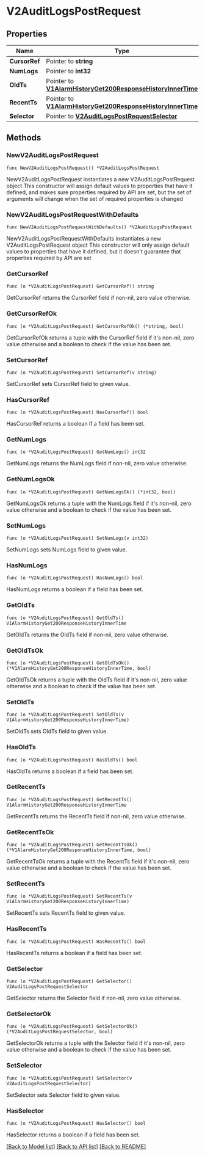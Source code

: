 # V2AuditLogsPostRequest

## Properties

Name | Type | Description | Notes
------------ | ------------- | ------------- | -------------
**CursorRef** | Pointer to **string** |  | [optional] 
**NumLogs** | Pointer to **int32** |  | [optional] 
**OldTs** | Pointer to [**V1AlarmHistoryGet200ResponseHistoryInnerTime**](V1AlarmHistoryGet200ResponseHistoryInnerTime.md) |  | [optional] 
**RecentTs** | Pointer to [**V1AlarmHistoryGet200ResponseHistoryInnerTime**](V1AlarmHistoryGet200ResponseHistoryInnerTime.md) |  | [optional] 
**Selector** | Pointer to [**V2AuditLogsPostRequestSelector**](V2AuditLogsPostRequestSelector.md) |  | [optional] 

## Methods

### NewV2AuditLogsPostRequest

`func NewV2AuditLogsPostRequest() *V2AuditLogsPostRequest`

NewV2AuditLogsPostRequest instantiates a new V2AuditLogsPostRequest object
This constructor will assign default values to properties that have it defined,
and makes sure properties required by API are set, but the set of arguments
will change when the set of required properties is changed

### NewV2AuditLogsPostRequestWithDefaults

`func NewV2AuditLogsPostRequestWithDefaults() *V2AuditLogsPostRequest`

NewV2AuditLogsPostRequestWithDefaults instantiates a new V2AuditLogsPostRequest object
This constructor will only assign default values to properties that have it defined,
but it doesn't guarantee that properties required by API are set

### GetCursorRef

`func (o *V2AuditLogsPostRequest) GetCursorRef() string`

GetCursorRef returns the CursorRef field if non-nil, zero value otherwise.

### GetCursorRefOk

`func (o *V2AuditLogsPostRequest) GetCursorRefOk() (*string, bool)`

GetCursorRefOk returns a tuple with the CursorRef field if it's non-nil, zero value otherwise
and a boolean to check if the value has been set.

### SetCursorRef

`func (o *V2AuditLogsPostRequest) SetCursorRef(v string)`

SetCursorRef sets CursorRef field to given value.

### HasCursorRef

`func (o *V2AuditLogsPostRequest) HasCursorRef() bool`

HasCursorRef returns a boolean if a field has been set.

### GetNumLogs

`func (o *V2AuditLogsPostRequest) GetNumLogs() int32`

GetNumLogs returns the NumLogs field if non-nil, zero value otherwise.

### GetNumLogsOk

`func (o *V2AuditLogsPostRequest) GetNumLogsOk() (*int32, bool)`

GetNumLogsOk returns a tuple with the NumLogs field if it's non-nil, zero value otherwise
and a boolean to check if the value has been set.

### SetNumLogs

`func (o *V2AuditLogsPostRequest) SetNumLogs(v int32)`

SetNumLogs sets NumLogs field to given value.

### HasNumLogs

`func (o *V2AuditLogsPostRequest) HasNumLogs() bool`

HasNumLogs returns a boolean if a field has been set.

### GetOldTs

`func (o *V2AuditLogsPostRequest) GetOldTs() V1AlarmHistoryGet200ResponseHistoryInnerTime`

GetOldTs returns the OldTs field if non-nil, zero value otherwise.

### GetOldTsOk

`func (o *V2AuditLogsPostRequest) GetOldTsOk() (*V1AlarmHistoryGet200ResponseHistoryInnerTime, bool)`

GetOldTsOk returns a tuple with the OldTs field if it's non-nil, zero value otherwise
and a boolean to check if the value has been set.

### SetOldTs

`func (o *V2AuditLogsPostRequest) SetOldTs(v V1AlarmHistoryGet200ResponseHistoryInnerTime)`

SetOldTs sets OldTs field to given value.

### HasOldTs

`func (o *V2AuditLogsPostRequest) HasOldTs() bool`

HasOldTs returns a boolean if a field has been set.

### GetRecentTs

`func (o *V2AuditLogsPostRequest) GetRecentTs() V1AlarmHistoryGet200ResponseHistoryInnerTime`

GetRecentTs returns the RecentTs field if non-nil, zero value otherwise.

### GetRecentTsOk

`func (o *V2AuditLogsPostRequest) GetRecentTsOk() (*V1AlarmHistoryGet200ResponseHistoryInnerTime, bool)`

GetRecentTsOk returns a tuple with the RecentTs field if it's non-nil, zero value otherwise
and a boolean to check if the value has been set.

### SetRecentTs

`func (o *V2AuditLogsPostRequest) SetRecentTs(v V1AlarmHistoryGet200ResponseHistoryInnerTime)`

SetRecentTs sets RecentTs field to given value.

### HasRecentTs

`func (o *V2AuditLogsPostRequest) HasRecentTs() bool`

HasRecentTs returns a boolean if a field has been set.

### GetSelector

`func (o *V2AuditLogsPostRequest) GetSelector() V2AuditLogsPostRequestSelector`

GetSelector returns the Selector field if non-nil, zero value otherwise.

### GetSelectorOk

`func (o *V2AuditLogsPostRequest) GetSelectorOk() (*V2AuditLogsPostRequestSelector, bool)`

GetSelectorOk returns a tuple with the Selector field if it's non-nil, zero value otherwise
and a boolean to check if the value has been set.

### SetSelector

`func (o *V2AuditLogsPostRequest) SetSelector(v V2AuditLogsPostRequestSelector)`

SetSelector sets Selector field to given value.

### HasSelector

`func (o *V2AuditLogsPostRequest) HasSelector() bool`

HasSelector returns a boolean if a field has been set.


[[Back to Model list]](../README.md#documentation-for-models) [[Back to API list]](../README.md#documentation-for-api-endpoints) [[Back to README]](../README.md)


